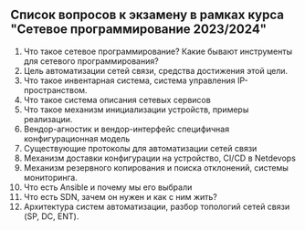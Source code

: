## Список вопросов к экзамену в рамках курса "Сетевое программирование 2023/2024"

1. Что такое сетевое программирование? Какие бывают инструменты для сетевого программирования?
2. Цель автоматизации сетей связи, средства достижения этой цели.
3. Что такое инвентарная система, система управления IP-пространством.
4. Что такое система описания сетевых сервисов
5. Что такое механизм инициализации устройств, примеры реализации.
6. Вендор-агностик и вендор-интерфейс специфичная конфигурационная модель
7. Существующие протоколы для автоматизации сетей связи 
8. Механизм доставки конфигурации на устройство, CI/CD в Netdevops
9. Механизм резервного копирования и поиска отклонений, cистемы мониторинга.
10. Что есть Ansible и почему мы его выбрали 
11. Что есть SDN, зачем он нужен и как с ним жить? 
12. Архитектура систем автоматизации, разбор топологий сетей связи (SP, DC, ENT).
